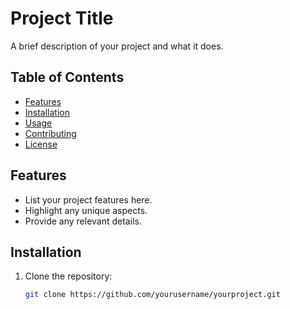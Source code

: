 # Project Title

A brief description of your project and what it does.

## Table of Contents

- [Features](#features)
- [Installation](#installation)
- [Usage](#usage)
- [Contributing](#contributing)
- [License](#license)

## Features

- List your project features here.
- Highlight any unique aspects.
- Provide any relevant details.

## Installation

1. Clone the repository:
   ```bash
   git clone https://github.com/yourusername/yourproject.git
